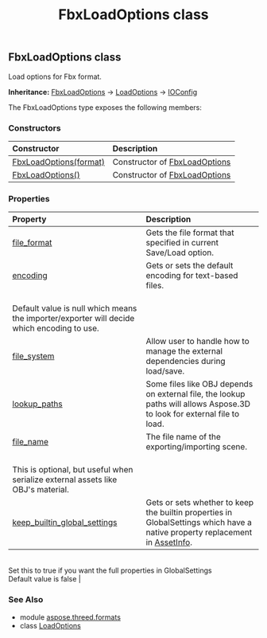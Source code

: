 ﻿---
title: FbxLoadOptions class
second_title: Aspose.3D for Python via .NET API References
description: 
type: docs
weight: 80
url: /python-net/aspose.threed.formats/fbxloadoptions/
is_root: false
---

## FbxLoadOptions class

Load options for Fbx format.



**Inheritance:** [FbxLoadOptions](/3d/python-net/aspose.threed.formats/fbxloadoptions) → 
[LoadOptions](/3d/python-net/aspose.threed.formats/loadoptions) → 
[IOConfig](/3d/python-net/aspose.threed.formats/ioconfig)



The FbxLoadOptions type exposes the following members:

### Constructors
| Constructor | Description |
| :- | :- |
| [FbxLoadOptions(format)](/3d/python-net/aspose.threed.formats/fbxloadoptions/__init__/#FileFormat) | Constructor of [FbxLoadOptions](/3d/python-net/aspose.threed.formats/fbxloadoptions) |
| [FbxLoadOptions()](/3d/python-net/aspose.threed.formats/fbxloadoptions/__init__/#) | Constructor of [FbxLoadOptions](/3d/python-net/aspose.threed.formats/fbxloadoptions) |


### Properties
| Property | Description |
| :- | :- |
| [file_format](/3d/python-net/aspose.threed.formats/fbxloadoptions/file_format) | Gets the file format that specified in current Save/Load option. |
| [encoding](/3d/python-net/aspose.threed.formats/fbxloadoptions/encoding) | Gets or sets the default encoding for text-based files.<br/>Default value is null which means the importer/exporter will decide which encoding to use. |
| [file_system](/3d/python-net/aspose.threed.formats/fbxloadoptions/file_system) | Allow user to handle how to manage the external dependencies during load/save. |
| [lookup_paths](/3d/python-net/aspose.threed.formats/fbxloadoptions/lookup_paths) | Some files like OBJ depends on external file, the lookup paths will allows Aspose.3D to look for external file to load. |
| [file_name](/3d/python-net/aspose.threed.formats/fbxloadoptions/file_name) | The file name of the exporting/importing scene.<br/>This is optional, but useful when serialize external assets like OBJ's material. |
| [keep_builtin_global_settings](/3d/python-net/aspose.threed.formats/fbxloadoptions/keep_builtin_global_settings) | Gets or sets whether to keep the builtin properties in GlobalSettings which have a native property replacement in [AssetInfo](/3d/python-net/aspose.threed/assetinfo).<br/>Set this to true if you want the full properties in GlobalSettings<br/>Default value is false |


### See Also

* module [aspose.threed.formats](../)
* class [LoadOptions](/3d/python-net/aspose.threed.formats/loadoptions)
